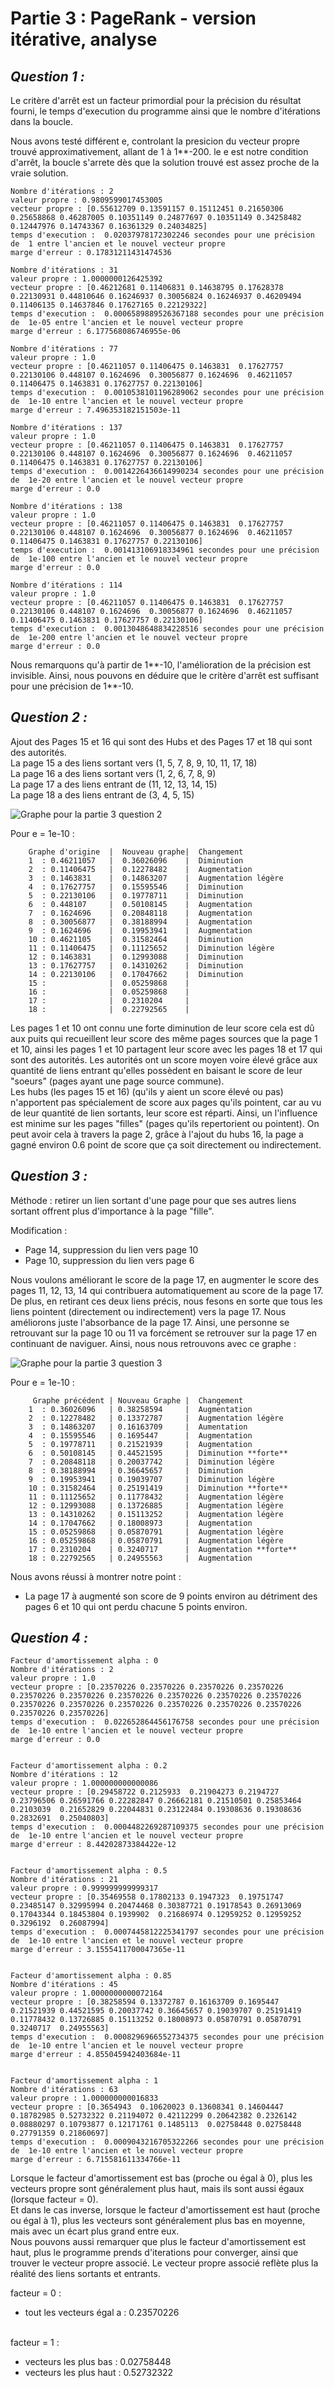 # Partie 3 : PageRank - version itérative, analyse
## *Question 1 :*
Le critère d'arrêt est un facteur primordial pour la précision du résultat fourni, le temps d'execution du programme ainsi que le nombre d'itérations dans la boucle.

Nous avons testé différent e, controlant la presicion du vecteur propre trouvé approximativement, allant de 1 à 1**-200. le e est notre condition d'arrêt, la boucle s'arrete dès que la solution trouvé est assez proche de la vraie solution.
```
Nombre d'itérations : 2
valeur propre : 0.9809599017453005
vecteur propre : [0.55612709 0.13591157 0.15112451 0.21650306 0.25658868 0.46287005 0.10351149 0.24877697 0.10351149 0.34258482 0.12447976 0.14743367 0.16361329 0.24034825]
temps d'execution :  0.02037978172302246 secondes pour une précision de  1 entre l'ancien et le nouvel vecteur propre
marge d'erreur : 0.17831211431474536

Nombre d'itérations : 31
valeur propre : 1.0000000126425392
vecteur propre : [0.46212681 0.11406831 0.14638795 0.17628378 0.22130931 0.44810646 0.16246937 0.30056824 0.16246937 0.46209494 0.11406135 0.14637846 0.17627165 0.22129322]
temps d'execution :  0.0006589889526367188 secondes pour une précision de  1e-05 entre l'ancien et le nouvel vecteur propre
marge d'erreur : 6.177568086746955e-06

Nombre d'itérations : 77
valeur propre : 1.0
vecteur propre : [0.46211057 0.11406475 0.1463831  0.17627757 0.22130106 0.448107 0.1624696  0.30056877 0.1624696  0.46211057 0.11406475 0.1463831 0.17627757 0.22130106]
temps d'execution :  0.0010538101196289062 secondes pour une précision de  1e-10 entre l'ancien et le nouvel vecteur propre
marge d'erreur : 7.496353182151503e-11

Nombre d'itérations : 137
valeur propre : 1.0
vecteur propre : [0.46211057 0.11406475 0.1463831  0.17627757 0.22130106 0.448107 0.1624696  0.30056877 0.1624696  0.46211057 0.11406475 0.1463831 0.17627757 0.22130106]
temps d'execution :  0.0014226436614990234 secondes pour une précision de  1e-20 entre l'ancien et le nouvel vecteur propre
marge d'erreur : 0.0

Nombre d'itérations : 138
valeur propre : 1.0
vecteur propre : [0.46211057 0.11406475 0.1463831  0.17627757 0.22130106 0.448107 0.1624696  0.30056877 0.1624696  0.46211057 0.11406475 0.1463831 0.17627757 0.22130106]
temps d'execution :  0.001413106918334961 secondes pour une précision de  1e-100 entre l'ancien et le nouvel vecteur propre
marge d'erreur : 0.0

Nombre d'itérations : 114
valeur propre : 1.0
vecteur propre : [0.46211057 0.11406475 0.1463831  0.17627757 0.22130106 0.448107 0.1624696  0.30056877 0.1624696  0.46211057 0.11406475 0.1463831 0.17627757 0.22130106]
temps d'execution :  0.0013048648834228516 secondes pour une précision de  1e-200 entre l'ancien et le nouvel vecteur propre
marge d'erreur : 0.0

```
Nous remarquons qu'à partir de 1**-10, l'amélioration de la précision est invisible. Ainsi, nous pouvons en déduire que le critère d'arrêt est suffisant pour une précision de 1**-10.


## *Question 2 :*

Ajout des Pages 15 et 16 qui sont des Hubs et des Pages 17 et 18 qui sont des autorités.  
La page 15 a des liens sortant vers (1, 5, 7, 8, 9, 10, 11, 17, 18)  
La page 16 a des liens sortant vers (1, 2, 6, 7, 8, 9)  
La page 17 a des liens entrant de (11, 12, 13, 14, 15)  
La page 18 a des liens entrant de (3, 4, 5, 15)  

![Graphe pour la partie 3 question 2](https://media.discordapp.net/attachments/1377309792221007963/1378360924322140261/image.png?ex=683c5225&is=683b00a5&hm=59e4406155af3781ef7304d5e6ee2fac92e036d5cde63da3f92b15be8ba3658e&=&format=webp&quality=lossless&width=697&height=400 "Partie 3 question 2")

Pour e = 1e-10 :
```
    Graphe d'origine  |  Nouveau graphe|  Changement  
    1  : 0.46211057   |  0.36026096    |  Diminution  
    2  : 0.11406475   |  0.12278482    |  Augmentation  
    3  : 0.1463831    |  0.14863207    |  Augmentation légère  
    4  : 0.17627757   |  0.15595546    |  Diminution  
    5  : 0.22130106   |  0.19778711    |  Diminution  
    6  : 0.448107     |  0.50108145    |  Augmentation  
    7  : 0.1624696    |  0.20848118    |  Augmentation  
    8  : 0.30056877   |  0.38188994    |  Augmentation  
    9  : 0.1624696    |  0.19953941    |  Augmentation  
    10 : 0.4621105    |  0.31582464    |  Diminution  
    11 : 0.11406475   |  0.11125652    |  Diminution légère  
    12 : 0.1463831    |  0.12993088    |  Diminution  
    13 : 0.17627757   |  0.14310262    |  Diminution  
    14 : 0.22130106   |  0.17047662    |  Diminution  
    15 :              |  0.05259868    |  
    16 :              |  0.05259868    |  
    17 :              |  0.2310204     |  
    18 :              |  0.22792565    |  
```

Les pages 1 et 10 ont connu une forte diminution de leur score cela est dû aux puits qui recueillent leur score des même pages sources que la page 1 et 10, ainsi les pages 1 et 10 partagent leur score avec les pages 18 et 17 qui sont des autorités. Les autorités ont un score moyen voire élevé grâce aux quantité de liens entrant qu'elles possèdent en baisant le score de leur "soeurs" (pages ayant une page source commune).  
Les hubs (les pages 15 et 16) (qu'ils y aient un score élevé ou pas) n'apportent pas spécialement de score aux pages qu'ils pointent, car au vu de leur quantité de lien sortants, leur score est réparti. Ainsi, un l'influence est minime sur les pages "filles" (pages qu'ils repertorient ou pointent). On peut avoir cela à travers la page 2, grâce à l'ajout du hubs 16, la page a gagné environ 0.6 point de score que ça soit directement ou indirectement.


## *Question 3 :*

Méthode : retirer un lien sortant d'une page pour que ses autres liens sortant offrent plus d'importance à la page "fille".

Modification : 
- Page 14, suppression du lien vers page 10
- Page 10, suppression du lien vers page 6

Nous voulons améliorant le score de la page 17, en augmenter le score des pages 11, 12, 13, 14 qui contribuera automatiquement au score de la page 17. De plus, en retirant ces deux liens précis, nous fesons en sorte que tous les liens pointent (directement ou indirectement) vers la page 17. Nous améliorons juste l'absorbance de la page 17. Ainsi, une personne se retrouvant sur la page 10 ou 11 va forcément se retrouver sur la page 17 en continuant de naviguer.
Ainsi, nous nous retrouvons avec ce graphe :

![Graphe pour la partie 3 question 3](https://media.discordapp.net/attachments/1377309792221007963/1378405282983444614/bWNIptcbsokkRUhb.png?ex=683c7b74&is=683b29f4&hm=de7d68af72872fb27853afc32e309e753a1230b159f88817062c6e2d157b9bd3&=&format=webp&quality=lossless&width=790&height=400 "Partie 3 question 3")

Pour e = 1e-10 :
```
     Graphe précédent | Nouveau Graphe |  Changement  
    1  : 0.36026096   | 0.38258594     |  Augmentation   
    2  : 0.12278482   | 0.13372787     |  Augmentation légère  
    3  : 0.14863207   | 0.16163709     |  Aumentation 
    4  : 0.15595546   | 0.1695447      |  Augmentation
    5  : 0.19778711   | 0.21521939     |  Augmentation  
    6  : 0.50108145   | 0.44521595     |  Diminution **forte**  
    7  : 0.20848118   | 0.20037742     |  Diminution légère  
    8  : 0.38188994   | 0.36645657     |  Diminution  
    9  : 0.19953941   | 0.19039707     |  Diminution légère  
    10 : 0.31582464   | 0.25191419     |  Diminution **forte** 
    11 : 0.11125652   | 0.11778432     |  Augmentation légère  
    12 : 0.12993088   | 0.13726885     |  Augmentation légère
    13 : 0.14310262   | 0.15113252     |  Augmentation légère
    14 : 0.17047662   | 0.18008973     |  Augmentation  
    15 : 0.05259868   | 0.05870791     |  Augmentation légère  
    16 : 0.05259868   | 0.05870791     |  Augmentation légère  
    17 : 0.2310204    | 0.3240717      |  Augmentation **forte**  
    18 : 0.22792565   | 0.24955563     |  Augmentation  
```
Nous avons réussi à montrer notre point :  
- La page 17 à augmenté son score de 9 points environ au détriment des pages 6 et 10  qui ont perdu chacune 5 points environ.  

## *Question 4 :*

```
Facteur d'amortissement alpha : 0
Nombre d'itérations : 2
valeur propre : 1.0
vecteur propre : [0.23570226 0.23570226 0.23570226 0.23570226 0.23570226 0.23570226 0.23570226 0.23570226 0.23570226 0.23570226 0.23570226 0.23570226 0.23570226 0.23570226 0.23570226 0.23570226 0.23570226 0.23570226]
temps d'execution :  0.022652864456176758 secondes pour une précision de  1e-10 entre l'ancien et le nouvel vecteur propre
marge d'erreur : 0.0


Facteur d'amortissement alpha : 0.2
Nombre d'itérations : 12
valeur propre : 1.000000000000086
vecteur propre : [0.29458722 0.2125933  0.21904273 0.2194727  0.23796506 0.26591766 0.22282847 0.26662181 0.21510501 0.25853464 0.2103039  0.21652829 0.22044831 0.23122484 0.19308636 0.19308636 0.2832691  0.25040803]
temps d'execution :  0.0004482269287109375 secondes pour une précision de  1e-10 entre l'ancien et le nouvel vecteur propre
marge d'erreur : 8.44202873384422e-12


Facteur d'amortissement alpha : 0.5
Nombre d'itérations : 21
valeur propre : 0.999999999999317
vecteur propre : [0.35469558 0.17802133 0.1947323  0.19751747 0.23485147 0.32995994 0.20474468 0.30387721 0.19178543 0.26913069 0.17043344 0.18453804 0.1939902  0.21686974 0.12959252 0.12959252 0.3296192  0.26087994]
temps d'execution :  0.0007445812225341797 secondes pour une précision de  1e-10 entre l'ancien et le nouvel vecteur propre
marge d'erreur : 3.1555411700047365e-11


Facteur d'amortissement alpha : 0.85
Nombre d'itérations : 45
valeur propre : 1.0000000000072164
vecteur propre : [0.38258594 0.13372787 0.16163709 0.1695447  0.21521939 0.44521595 0.20037742 0.36645657 0.19039707 0.25191419 0.11778432 0.13726885 0.15113252 0.18008973 0.05870791 0.05870791 0.3240717  0.24955563]
temps d'execution :  0.0008296966552734375 secondes pour une précision de  1e-10 entre l'ancien et le nouvel vecteur propre
marge d'erreur : 4.855045942403684e-11


Facteur d'amortissement alpha : 1
Nombre d'itérations : 63
valeur propre : 1.000000000016833
vecteur propre : [0.3654943  0.10620023 0.13608341 0.14604447 0.18782985 0.52732322 0.21194072 0.42112299 0.20642382 0.2326142  0.08880297 0.10793877 0.12171761 0.1485113  0.02758448 0.02758448 0.27791359 0.21860697]
temps d'execution :  0.0009043216705322266 secondes pour une précision de  1e-10 entre l'ancien et le nouvel vecteur propre
marge d'erreur : 6.715581611334766e-11
```


Lorsque le facteur d'amortissement est bas (proche ou égal à 0), plus les vecteurs propre sont généralement plus haut, mais ils sont aussi égaux (lorsque facteur = 0).  
Et dans le cas inverse, lorsque le facteur d'amortissement est haut (proche ou égal à 1), plus les vecteurs sont généralement plus bas en moyenne, mais avec un écart plus grand entre eux.  
Nous pouvons aussi remarquer que plus le facteur d'amortissement est haut, plus le programme prends d'iterations pour converger, ainsi que trouver le vecteur propre associé. Le vecteur propre associé reflète plus la réalité des liens sortants et entrants.

facteur = 0 :
- tout les vecteurs égal a : 0.23570226  
&nbsp;

facteur = 1 :
- vecteurs les plus bas : 0.02758448  
- vecteurs les plus haut : 0.52732322